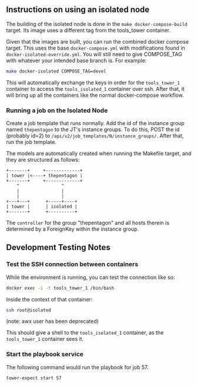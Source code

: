 ## Instructions on using an isolated node

The building of the isolated node is done in the `make docker-compose-build`
target. Its image uses a different tag from the tools_tower container.

Given that the images are built, you can run the combined docker compose target. This uses
the base `docker-compose.yml` with modifications found in `docker-isolated-override.yml`.
You will still need to give COMPOSE_TAG with whatever your intended
base branch is. For example:

```bash
make docker-isolated COMPOSE_TAG=devel
```

This will automatically exchange the keys in order for the `tools_tower_1`
container to access the `tools_isolated_1` container over ssh.
After that, it will bring up all the containers like the normal docker-compose
workflow.

### Running a job on the Isolated Node

Create a job template that runs normally. Add the id of the instance
group named `thepentagon` to the JT's instance groups. To do this, POST
the id (probably id=2) to `/api/v2/job_templates/N/instance_groups/`.
After that, run the job template.

The models are automatically created when running the Makefile target,
and they are structured as follows:

    +-------+     +-------------+
    | tower |<----+ thepentagon |
    +-------+     +-------------+
        ^                ^
        |                |
        |                |
    +---+---+      +-----+----+
    | tower |      | isolated |
    +-------+      +----------+

The `controller` for the group "thepentagon" and all hosts therein is
determined by a ForeignKey within the instance group.

## Development Testing Notes

### Test the SSH connection between containers

While the environment is running, you can test the connection like so:

```bash
docker exec -i -t tools_tower_1 /bin/bash
```

Inside the context of that container:

```bash
ssh root@isolated
```

(note: awx user has been deprecated)

This should give a shell to the `tools_isolated_1` container, as the
`tools_tower_1` container sees it.

### Start the playbook service

The following command would run the playbook for job 57.

```bash
tower-expect start 57
```

